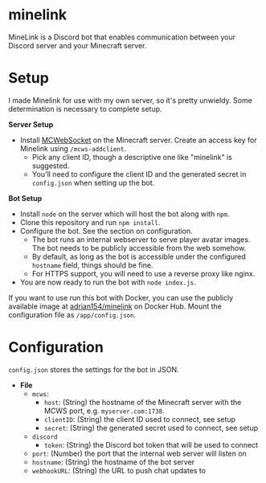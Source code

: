 # minelink
 
MineLink is a Discord bot that enables communication between your Discord server and your Minecraft server.

# Setup

I made Minelink for use with my own server, so it's pretty unwieldy. Some determination is necessary to complete setup.

**Server Setup**
* Install [MCWebSocket](https://github.com/adrian154/MCWebSocketPlugin) on the Minecraft server. Create an access key for Minelink using `/mcws-addclient`.
    * Pick any client ID, though a descriptive one like "minelink" is suggested.
    * You'll need to configure the client ID and the generated secret in `config.json` when setting up the bot. 
    
**Bot Setup**
* Install `node` on the server which will host the bot along with `npm`.
* Clone this repository and run `npm install`.
* Configure the bot. See the section on configuration.
    * The bot runs an internal webserver to serve player avatar images. The bot needs to be publicly accessible from the web somehow.
    * By default, as long as the bot is accessible under the configured `hostname` field, things should be fine.
    * For HTTPS support, you will need to use a reverse proxy like nginx. 
* You are now ready to run the bot with `node index.js`.

If you want to use run this bot with Docker, you can use the publicly available image at [adrian154/minelink](https://hub.docker.com/repository/docker/adrian154/minelink) on Docker Hub. Mount the configuration file as `/app/config.json`.

# Configuration

`config.json` stores the settings for the bot in JSON.

* **File**
    * `mcws`:
        * `host`: (String) the hostname of the Minecraft server with the MCWS port, e.g. `myserver.com:1738`.
        * `clientID`: (String) the client ID used to connect, see setup
        * `secret`: (String) the generated secret used to connect, see setup
    * `discord`
        * `token`: (String) the Discord bot token that will be used to connect
    * `port`: (Number) the port that the internal web server will listen on
    * `hostname`: (String) the hostname of the bot server
    * `webhookURL`: (String) the URL to push chat updates to
